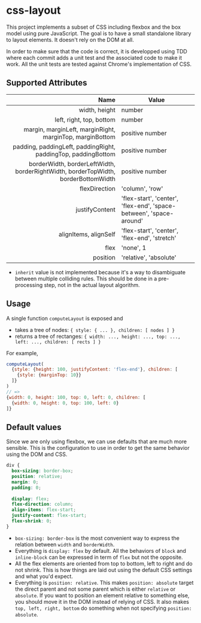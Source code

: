 css-layout
==========

This project implements a subset of CSS including flexbox and the box model using pure JavaScript. The goal is to have a small standalone library to layout elements. It doesn't rely on the DOM at all.

In order to make sure that the code is correct, it is developped using TDD where each commit adds a unit test and the associated code to make it work. All the unit tests are tested against Chrome's implementation of CSS.


Supported Attributes
--------------------

Name | Value
----:|------
width, height | number
left, right, top, bottom | number
margin, marginLeft, marginRight, marginTop, marginBottom | positive number
padding, paddingLeft, paddingRight, paddingTop, paddingBottom | positive number
borderWidth, borderLeftWidth, borderRightWidth, borderTopWidth, borderBottomWidth | positive number
flexDirection | 'column', 'row'
justifyContent | 'flex-start', 'center', 'flex-end', 'space-between', 'space-around'
alignItems, alignSelf | 'flex-start', 'center', 'flex-end', 'stretch'
flex | 'none', 1
position | 'relative', 'absolute'

- `inherit` value is not implemented because it's a way to disambiguate between multiple colliding rules. This should be done in a pre-processing step, not in the actual layout algorithm.


Usage
-----

A single function `computeLayout` is exposed and 
 - takes a tree of nodes: `{ style: { ... }, children: [ nodes ] }`
 - returns a tree of rectanges: `{ width: ..., height: ..., top: ..., left: ..., children: [ rects ] }`

For example, 

```javascript
computeLayout(
  {style: {height: 100, justifyContent: 'flex-end'}, children: [
    {style: {marginTop: 10}}
  ]}
)
// =>
{width: 0, height: 100, top: 0, left: 0, children: [
  {width: 0, height: 0, top: 100, left: 0}
]}
```


Default values
--------------
Since we are only using flexbox, we can use defaults that are much more sensible. This is the configuration to use in order to get the same behavior using the DOM and CSS.

```css
div {
  box-sizing: border-box;
  position: relative;
  margin: 0;
  padding: 0;
  
  display: flex;
  flex-direction: column;
  align-items: flex-start;
  justify-content: flex-start;
  flex-shrink: 0;
}
```

- `box-sizing: border-box` is the most convenient way to express the relation between `width` and `borderWidth`.
- Everything is `display: flex` by default. All the behaviors of `block` and `inline-block` can be expressed in term of `flex` but not the opposite.
- All the flex elements are oriented from top to bottom, left to right and do not shrink. This is how things are laid out using the default CSS settings and what you'd expect.
- Everything is `position: relative`. This makes `position: absolute` target the direct parent and not some parent which is either `relative` or `absolute`. If you want to position an element relative to something else, you should move it in the DOM instead of relying of CSS. It also makes `top, left, right, bottom` do something when not specifying `position: absolute`.
